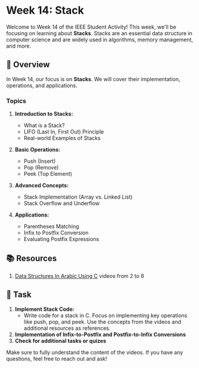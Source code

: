 # Week 14: Stack

Welcome to Week 14 of the IEEE Student Activity! This week, we'll be focusing on learning about **Stacks**. Stacks are an essential data structure in computer science and are widely used in algorithms, memory management, and more.

## 📖 Overview

In Week 14, our focus is on **Stacks**. We will cover their implementation, operations, and applications.

### Topics

1. **Introduction to Stacks:**
   - What is a Stack?
   - LIFO (Last In, First Out) Principle
   - Real-world Examples of Stacks

2. **Basic Operations:**
   - Push (Insert)
   - Pop (Remove)
   - Peek (Top Element)

3. **Advanced Concepts:**
   - Stack Implementation (Array vs. Linked List)
   - Stack Overflow and Underflow

4. **Applications:**
   - Parentheses Matching
   - Infix to Postfix Conversion
   - Evaluating Postfix Expressions

## 📚 Resources

1. [Data Structures In Arabic Using C](https://www.youtube.com/playlist?list=PLEBRPBUkZ4mb6lVqSLRQ7mvSFRcoR7-XV) videos from 2 to 8

## 📝 Task

1. **Implement Stack Code:**
   - Write code for a stack in C. Focus on implementing key operations like push, pop, and peek. Use the concepts from the videos and additional resources as references.
2. **Implementation of Infix-to-Postfix and Postfix-to-Infix Conversions**
3. **Check for additional tasks or quizes**

Make sure to fully understand the content of the videos. If you have any questions, feel free to reach out and ask!

